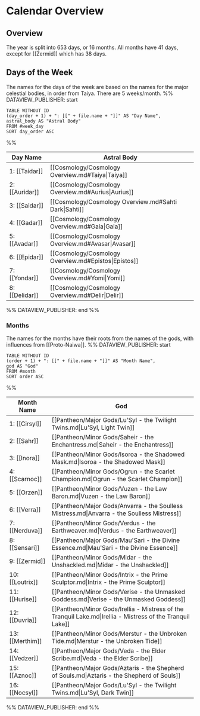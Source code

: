 # Calendar Overview
## Overview
The year is split into 653 days, or 16 months. All months have 41 days, except for [[Zermid]] which has 38 days.
## Days of the Week
The names for the days of the week are based on the names for the major celestial bodies, in order from Taiya. There are 5 weeks/month.
%% DATAVIEW_PUBLISHER: start
```dataview
TABLE WITHOUT ID
(day_order + 1) + ": [[" + file.name + "]]" AS "Day Name",
astral_body AS "Astral Body"
FROM #week_day 
SORT day_order ASC
```
%%

| Day Name       | Astral Body                                           |
| -------------- | ----------------------------------------------------- |
| 1: [[Taidar]]  | [[Cosmology/Cosmology Overview.md#Taiya\|Taiya]]      |
| 2: [[Auridar]] | [[Cosmology/Cosmology Overview.md#Aurius\|Aurius]]    |
| 3: [[Saidar]]  | [[Cosmology/Cosmology Overview.md#Sahti Dark\|Sahti]] |
| 4: [[Gadar]]   | [[Cosmology/Cosmology Overview.md#Gaia\|Gaia]]        |
| 5: [[Avadar]]  | [[Cosmology/Cosmology Overview.md#Avasar\|Avasar]]    |
| 6: [[Epidar]]  | [[Cosmology/Cosmology Overview.md#Epistos\|Epistos]]  |
| 7: [[Yondar]]  | [[Cosmology/Cosmology Overview.md#Yomi\|Yomi]]        |
| 8: [[Delidar]] | [[Cosmology/Cosmology Overview.md#Delir\|Delir]]      |

%% DATAVIEW_PUBLISHER: end %%
### Months
The names for the months have their roots from the names of the gods, with influences from [[Proto-Naiwa]].
%% DATAVIEW_PUBLISHER: start
```dataview
TABLE WITHOUT ID
(order + 1) + ": [[" + file.name + "]]" AS "Month Name",
god AS "God"
FROM #month 
SORT order ASC
```
%%

| Month Name      | God                                                                                                         |
| --------------- | ----------------------------------------------------------------------------------------------------------- |
| 1: [[Cirsyl]]   | [[Pantheon/Major Gods/Lu'Syl - the Twilight Twins.md\|Lu'Syl, Light Twin]]                                  |
| 2: [[Sahr]]     | [[Pantheon/Minor Gods/Saheir - the Enchantress.md\|Saheir - the Enchantress]]                               |
| 3: [[Inora]]    | [[Pantheon/Minor Gods/Isoroa - the Shadowed Mask.md\|Isoroa - the Shadowed Mask]]                           |
| 4: [[Scarnoc]]  | [[Pantheon/Minor Gods/Ogrun - the Scarlet Champion.md\|Ogrun - the Scarlet Champion]]                       |
| 5: [[Orzen]]    | [[Pantheon/Minor Gods/Vuzen - the Law Baron.md\|Vuzen - the Law Baron]]                                     |
| 6: [[Verra]]    | [[Pantheon/Major Gods/Anvarra - the Soulless Mistress.md\|Anvarra - the Soulless Mistress]]                 |
| 7: [[Nerduva]]  | [[Pantheon/Minor Gods/Verdus - the Earthweaver.md\|Verdus - the Earthweaver]]                               |
| 8: [[Sensari]]  | [[Pantheon/Major Gods/Mau'Sari - the Divine Essence.md\|Mau'Sari - the Divine Essence]]                     |
| 9: [[Zermid]]   | [[Pantheon/Minor Gods/Midar - the Unshackled.md\|Midar - the Unshackled]]                                   |
| 10: [[Loutrix]] | [[Pantheon/Minor Gods/Intrix - the Prime Sculptor.md\|Intrix - the Prime Sculptor]]                         |
| 11: [[Hurise]]  | [[Pantheon/Minor Gods/Verise - the Unmasked Goddess.md\|Verise - the Unmasked Goddess]]                     |
| 12: [[Duvria]]  | [[Pantheon/Minor Gods/Irellia - Mistress of the Tranquil Lake.md\|Irellia - Mistress of the Tranquil Lake]] |
| 13: [[Merthim]] | [[Pantheon/Minor Gods/Merstur - the Unbroken Tide.md\|Merstur - the Unbroken Tide]]                         |
| 14: [[Vedzer]]  | [[Pantheon/Major Gods/Veda - the Elder Scribe.md\|Veda - the Elder Scribe]]                                 |
| 15: [[Aznoc]]   | [[Pantheon/Major Gods/Aztaris - the Shepherd of Souls.md\|Aztaris - the Shepherd of Souls]]                 |
| 16: [[Nocsyl]]  | [[Pantheon/Major Gods/Lu'Syl - the Twilight Twins.md\|Lu'Syl, Dark Twin]]                                   |

%% DATAVIEW_PUBLISHER: end %%